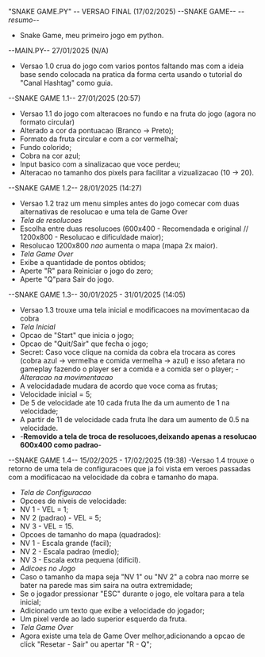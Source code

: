 "SNAKE GAME.PY" -- VERSAO FINAL (17/02/2025)
--SNAKE GAME--
*--resumo--*
- Snake Game, meu primeiro jogo em python.

--MAIN.PY-- 27/01/2025 (N/A)
- Versao 1.0 crua do jogo com varios pontos faltando mas com a ideia base sendo colocada na pratica da forma certa usando o tutorial do "Canal Hashtag" como guia.

--SNAKE GAME 1.1-- 27/01/2025 (20:57)
- Versao 1.1 do jogo com alteracoes no fundo e na fruta do jogo (agora no formato circular)
- Alterado a cor da pontuacao (Branco -> Preto);
- Formato da fruta circular e com a cor vermelhal;
- Fundo colorido;
- Cobra na cor azul;
- Input basico com a sinalizacao que voce perdeu;
- Alteracao no tamanho dos pixels para facilitar a vizualizacao (10 -> 20).

--SNAKE GAME 1.2-- 28/01/2025 (14:27)
- Versao 1.2 traz um menu simples antes do jogo comecar com duas alternativas de resolucao e uma tela de Game Over
- *Tela de resolucoes*
- Escolha entre duas resolucoes (600x400 - Recomendada e original // 1200x800 - Resolucao e dificuldade maior);
- Resolucao 1200x800 *nao* aumenta o mapa (mapa 2x maior).
- *Tela Game Over*
- Exibe a quantidade de pontos obtidos;
- Aperte "R" para Reiniciar o jogo do zero;
- Aperte "Q"para Sair do jogo.

--SNAKE GAME 1.3-- 30/01/2025 - 31/01/2025 (14:05)
- Versao 1.3 trouxe uma tela inicial e modificacoes na movimentacao da cobra
- *Tela Inicial*
- Opcao de "Start" que inicia o jogo;
- Opcao de "Quit/Sair" que fecha o jogo;
- Secret: Caso voce clique na comida da cobra ela trocara as cores (cobra azul -> vermelha e comida vermelha -> azul) e isso afetara no gameplay fazendo o player ser a comida e a comida ser  o player;
-*Alteracao na movimentacao*
- A velocidadade mudara de acordo que voce coma as frutas;
- Velocidade inicial = 5;
- De 5 de velocidade ate 10 cada fruta lhe da um aumento de 1 na velocidade;
- A partir de 11 de velocidade cada fruta lhe dara um aumento de 0.5 na velocidade.
- -**Removido a tela de troca de resolucoes,deixando apenas a resolucao 600x400 como padrao**-

--SNAKE GAME 1.4-- 15/02/2025 - 17/02/2025 (19:38)
-Versao 1.4 trouxe o retorno de uma tela de configuracoes que ja foi vista em veroes passadas com a modificacao na velocidade da cobra e tamanho do mapa.
- *Tela de Configuracao*
- Opcoes de niveis de velocidade:
- NV 1 - VEL = 1;
- NV 2 (padrao) - VEL = 5;
- NV 3 - VEL = 15.
- Opcoes de tamanho do mapa (quadrados):
- NV 1 - Escala grande (facil);
- NV 2 - Escala padrao (medio);
- NV 3 - Escala extra pequena (dificil).
- *Adicoes no Jogo*
- Caso o tamanho da mapa seja "NV 1" ou "NV 2" a cobra nao morre se bater na parede mas sim saira na outra extremidade;
- Se o jogador pressionar "ESC" durante o jogo, ele voltara para a tela inicial;
- Adicionado um texto que exibe a velocidade do jogador;
- Um pixel verde ao lado superior esquerdo da fruta.
- *Tela Game Over*
- Agora existe uma tela de Game Over melhor,adicionando a opcao de click "Resetar - Sair" ou apertar "R - Q";
